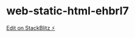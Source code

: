 # web-static-html-ehbrl7

[Edit on StackBlitz ⚡️](https://stackblitz.com/edit/web-static-html-hxjgq9)